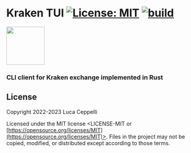 # Kraken TUI [![License: MIT](https://img.shields.io/badge/license-MIT-blue)](#license) [![build](https://github.com/ceppelli/kraken-tui/actions/workflows/rust.yml/badge.svg)](https://github.com/ceppelli/kraken-tui/actions/workflows/rust.yml)


<img src="https://upload.wikimedia.org/wikipedia/commons/thumb/d/d5/Rust_programming_language_black_logo.svg/1024px-Rust_programming_language_black_logo.svg.png" width="100" height="100">

### CLI client for Kraken exchange implemented in Rust


## License

Copyright 2022-2023 Luca Ceppelli

Licensed under the MIT license
<LICENSE-MIT or [https://opensource.org/licenses/MIT](https://opensource.org/licenses/MIT)>. Files in the project may not be
copied, modified, or distributed except according to those terms.